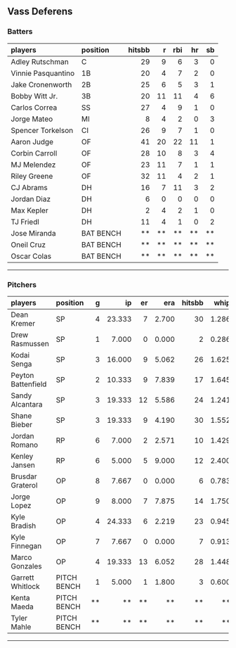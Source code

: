 ## Vass Deferens

### Batters

 
|players            |position  | hitsbb|  r| rbi| hr| sb| 
|:------------------|:---------|------:|--:|---:|--:|--:| 
|Adley Rutschman    |C         |     29|  9|   6|  3|  0| 
|Vinnie Pasquantino |1B        |     20|  4|   7|  2|  0| 
|Jake Cronenworth   |2B        |     25|  6|   5|  3|  1| 
|Bobby Witt Jr.     |3B        |     20| 11|  11|  4|  6| 
|Carlos Correa      |SS        |     27|  4|   9|  1|  0| 
|Jorge Mateo        |MI        |      8|  4|   2|  0|  3| 
|Spencer Torkelson  |CI        |     26|  9|   7|  1|  0| 
|Aaron Judge        |OF        |     41| 20|  22| 11|  1| 
|Corbin Carroll     |OF        |     28| 10|   8|  3|  4| 
|MJ Melendez        |OF        |     23| 11|   7|  1|  1| 
|Riley Greene       |OF        |     32| 11|   4|  2|  1| 
|CJ Abrams          |DH        |     16|  7|  11|  3|  2| 
|Jordan Diaz        |DH        |      6|  0|   0|  0|  0| 
|Max Kepler         |DH        |      2|  4|   2|  1|  0| 
|TJ Friedl          |DH        |     11|  4|   1|  0|  2| 
|Jose Miranda       |BAT BENCH |     **| **|  **| **| **| 
|Oneil Cruz         |BAT BENCH |     **| **|  **| **| **| 
|Oscar Colas        |BAT BENCH |     **| **|  **| **| **| 


* * *

### Pitchers

 
|players            |position    |  g|     ip| er|   era| hitsbb|  whip| so|  w| sv| 
|:------------------|:-----------|--:|------:|--:|-----:|------:|-----:|--:|--:|--:| 
|Dean Kremer        |SP          |  4| 23.333|  7| 2.700|     30| 1.286| 20|  2|  0| 
|Drew Rasmussen     |SP          |  1|  7.000|  0| 0.000|      2| 0.286|  7|  1|  0| 
|Kodai Senga        |SP          |  3| 16.000|  9| 5.062|     26| 1.625| 25|  0|  0| 
|Peyton Battenfield |SP          |  2| 10.333|  9| 7.839|     17| 1.645|  6|  0|  0| 
|Sandy Alcantara    |SP          |  3| 19.333| 12| 5.586|     24| 1.241| 17|  1|  0| 
|Shane Bieber       |SP          |  3| 19.333|  9| 4.190|     30| 1.552| 10|  1|  0| 
|Jordan Romano      |RP          |  6|  7.000|  2| 2.571|     10| 1.429|  9|  1|  3| 
|Kenley Jansen      |RP          |  6|  5.000|  5| 9.000|     12| 2.400|  2|  0|  3| 
|Brusdar Graterol   |OP          |  8|  7.667|  0| 0.000|      6| 0.783|  5|  1|  1| 
|Jorge Lopez        |OP          |  9|  8.000|  7| 7.875|     14| 1.750|  8|  0|  1| 
|Kyle Bradish       |OP          |  4| 24.333|  6| 2.219|     23| 0.945| 18|  1|  0| 
|Kyle Finnegan      |OP          |  7|  7.667|  0| 0.000|      7| 0.913| 10|  0|  4| 
|Marco Gonzales     |OP          |  4| 19.333| 13| 6.052|     28| 1.448| 11|  2|  0| 
|Garrett Whitlock   |PITCH BENCH |  1|  5.000|  1| 1.800|      3| 0.600|  4|  1|  0| 
|Kenta Maeda        |PITCH BENCH | **|     **| **|    **|     **|    **| **| **| **| 
|Tyler Mahle        |PITCH BENCH | **|     **| **|    **|     **|    **| **| **| **| 


* * *


